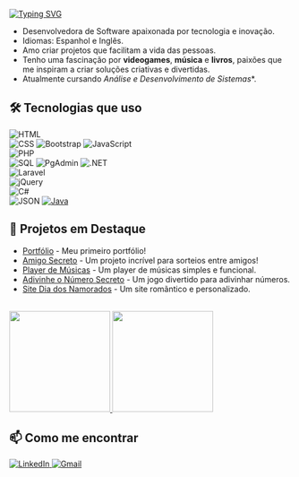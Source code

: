 
<a href="https://git.io/typing-svg"><img src="https://readme-typing-svg.demolab.com?font=Poppins&size=30&duration=2000&pause=1000&color=E33DD5&width=435&lines=Ol%C3%A1%2C+mundo!;Eu+sou+a+Stella!;Sou+Dev+FullStack" alt="Typing SVG" /></a>


- Desenvolvedora de Software apaixonada por tecnologia e inovação.
- Idiomas: Espanhol e  Inglês.
- Amo criar projetos que facilitam a vida das pessoas.  
- Tenho uma fascinação por **videogames**, **música** e **livros**, paixões que me inspiram a criar soluções criativas e divertidas.  
- Atualmente cursando *Análise e Desenvolvimento de Sistemas**.

## 🛠️ Tecnologias que uso  
![HTML](https://img.shields.io/badge/HTML5-E34F26?style=flat&logo=html5&logoColor=white)  
![CSS](https://img.shields.io/badge/CSS3-1572B6?style=flat&logo=css3&logoColor=white)
![Bootstrap](https://img.shields.io/badge/Bootstrap-563D7C?style=flat&logo=bootstrap&logoColor=white)
![JavaScript](https://img.shields.io/badge/JavaScript-F7DF1E?style=flat&logo=javascript&logoColor=black)  
![PHP](https://img.shields.io/badge/PHP-777BB4?style=flat&logo=php&logoColor=white)  
![SQL](https://img.shields.io/badge/SQL-4479A1?style=flat&logo=sql&logoColor=white)
![PgAdmin](https://img.shields.io/badge/PgAdmin-336791?style=flat&logo=postgresql&logoColor=white)
![.NET](https://img.shields.io/badge/.NET-512BD4?style=flat&logo=dotnet&logoColor=white)  
![Laravel](https://img.shields.io/badge/Laravel-FF2D20?style=flat&logo=laravel&logoColor=white)  
![jQuery](https://img.shields.io/badge/jQuery-0769AD?style=flat&logo=jquery&logoColor=white)  
![C#](https://img.shields.io/badge/C%23-239120?style=flat&logo=c-sharp&logoColor=white)  
![JSON](https://img.shields.io/badge/JSON-000000?style=flat&logo=json&logoColor=white)
[![Java](https://img.shields.io/badge/Java-8%2B-blue?logo=java)](https://www.oracle.com/java/technologies/javase/javase8-archive-downloads.html)

## 🚀 Projetos em Destaque 
- [Portfólio](https://stellag2003.github.io/Portfolio/) - Meu primeiro portfólio!
- [Amigo Secreto](https://stellag2003.github.io/AmigoSecreto/) - Um projeto incrível para sorteios entre amigos!
- [Player de Músicas](https://stellag2003.github.io/PlayerMusicas/) - Um player de músicas simples e funcional.
- [Adivinhe o Número Secreto](https://stellag2003.github.io/AdivinheONumeroSecreto/) - Um jogo divertido para adivinhar números.
- [Site Dia dos Namorados](https://stellag2003.github.io/presente-para-o-amor-da-minha-vida/) - Um site romãntico e personalizado.
<br>


  <div>
  <a href="https://github.com/stellag2003">
    <img loading="lazy" height="180em" src="https://github-readme-stats.vercel.app/api/top-langs/?username=stellag2003&layout=compact&langs_count=7&theme=dracula"/>
    <img loading="lazy" height="180em" src="https://github-readme-stats.vercel.app/api?username=stellag2003&show_icons=true&theme=dracula&count_private=true"/>
  </a>
</div>

## 📫 Como me encontrar  

<a href="https://www.linkedin.com/in/stella-goncalves-mendonca" target="_blank">
  <img src="https://img.shields.io/badge/LinkedIn-0077B5?style=for-the-badge&logo=linkedin&logoColor=white" alt="LinkedIn">
</a>  

<a href="https://mail.google.com/mail/?view=cm&to=stellagmendonca@gmail.com&subject=Contato&body=Olá, Stella. Podemos conversar?" target="_blank">
  <img src="https://img.shields.io/badge/Gmail-D14836?style=for-the-badge&logo=gmail&logoColor=white" alt="Gmail">
</a>

